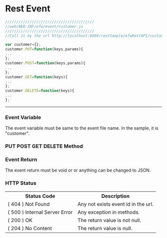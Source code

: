 <H1>Rest Event</H1>

```javascript
////////////////////////////////////////
//web/WEB-INF/efw/event/customer.js
////////////////////////////////////////
//Call it by the url http://localhost:8080/restSample/efwRestAPI/customer/u001

var customer={};
customer.PUT=function(keys,params){
...
};
customer.POST=function(keys,params){
...
};
customer.GET=function(keys){
...
};
customer.DELETE=function(keys){
...
};
```

<HR>

<H3>Event Variable</H3>
The event variable must be same to the event file name. In the sample, it is "customer".


<H3>PUT POST GET DELETE Method</H3>

<H3>Event Return</H3>
The event return must be void or or anything can be changed to JSON.

<H3>HTTP Status</H3>
<table>
<tr><th>Status Code</th><th>Description</th></tr>
<tr><td>( 404 ) Not Found</td><td>Any not exists event id in the url.</td></tr>
<tr><td>( 500 ) Internal Server Error</td><td>Any exception in methods.</td></tr>
<tr><td>( 200 ) OK</td><td>The return value is not null.</td></tr>
<tr><td>( 204 ) No Content</td><td>The return value is null.</td></tr>
</table>
